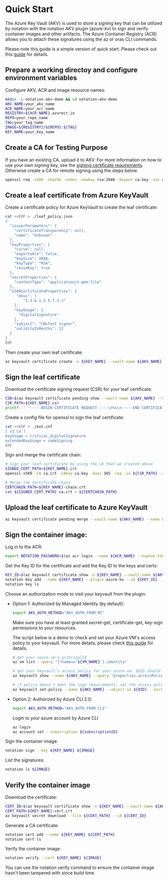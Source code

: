# Quick Start

The Azure Key Vault (AKV) is used to store a signing key that can be utilized by notation with the notation AKV plugin (azure-kv) to sign and verify container images and other artifacts. The Azure Container Registry (ACR) allows you to attach these signatures using the az or oras CLI commands.

Please note this guide is a simple version of quick start. Please check out this [guide](https://docs.microsoft.com/en-us/azure/container-registry/container-registry-tutorial-sign-build-push#verify-the-container-image) for details.  

## Prepare a working directoy and configure environment variables

Configure AKV, ACR and image resource names:

```bash
mkdir -p notation-akv-demo && cd notation-akv-demo
AKV_NAME=your_akv_name
ACR_NAME=your_acr_name
REGISTRY=${ACR_NAME}.azurecr.io
REPO=your_repo_name
TAG=your_tag_name
IMAGE=${REGISTRY}/${REPO}:${TAG}
KEY_NAME=your_key_name
```

## Create a CA for Testing Purpose

If you have an existing CA, upload it to AKV. For more information on how to use your own signing key, see the [signing certificate requirements](https://github.com/notaryproject/notaryproject/blob/main/signature-specification.md#certificate-requirements). Otherwise create a CA for remote signing using the steps below.

```bash
openssl req -x509 -sha256 -nodes -newkey rsa:2048 -keyout ca.key -out ca.crt -days 365 -subj "/CN=Test CA" -addext "keyUsage=critical,keyCertSign"
```

## Create a leaf certificate from Azure KeyVault

Create a certificate policy for Azure KeyVault to create the leaf certificate:

```bash
cat <<EOF > ./leaf_policy.json
{
  "issuerParameters": {
    "certificateTransparency": null,
    "name": "Unknown"
  },
  "keyProperties": {
    "curve": null,
    "exportable": false,
    "keySize": 2048,
    "keyType": "RSA",
    "reuseKey": true
  },
  "secretProperties": {
    "contentType": "application/x-pem-file"
  },
  "x509CertificateProperties": {
     "ekus": [
        "1.3.6.1.5.5.7.3.3"
    ],
    "keyUsage": [
      "digitalSignature"
    ],
    "subject": "CN=Test Signer",
    "validityInMonths": 12
  }
}
EOF
```

Then create your own leaf certificate:

```bash
az keyvault certificate create -n ${KEY_NAME} --vault-name ${AKV_NAME} -p @leaf_policy.json
```

## Sign the leaf certificate

Download the certificate signing request (CSR) for your leaf certificate:

```bash
CSR=$(az keyvault certificate pending show --vault-name ${AKV_NAME} --name ${KEY_NAME} --query 'csr' -o tsv)
CSR_PATH=${KEY_NAME}.csr
printf -- "-----BEGIN CERTIFICATE REQUEST-----\n%s\n-----END CERTIFICATE REQUEST-----\n" $CSR > ${CSR_PATH}
```

Create a config file for openssl to sign the leaf certificate:

```bash
cat <<EOF > ./ext.cnf
[ v3_ca ]
keyUsage = critical,digitalSignature
extendedKeyUsage = codeSigning
EOF
```

Sign and merge the certificate chain:

```bash
# Sign your leaf certificate by using the CA that we created above
SIGNED_CERT_PATH=${KEY_NAME}.crt
openssl x509 -CA ca.crt -CAkey ca.key -days 365 -req -in ${CSR_PATH} -set_serial 02 -out ${SIGNED_CERT_PATH} -extensions v3_ca -extfile ./ext.cnf

# Merge the certificate chain
CERTCHAIN_PATH=${KEY_NAME}-chain.crt
cat ${SIGNED_CERT_PATH} ca.crt > ${CERTCHAIN_PATH}
```

## Upload the leaf certificate to Azure KeyVault
```bash
az keyvault certificate pending merge --vault-name ${AKV_NAME} --name ${KEY_NAME} --file ${CERTCHAIN_PATH}
```

## Sign the container image:

Log in to the ACR:

```bash
export NOTATION_PASSWORD=$(az acr login --name ${ACR_NAME} --expose-token --output tsv --query accessToken)
```

Get the Key ID for the certificate and add the Key ID to the keys and certs:

```bash
KEY_ID=$(az keyvault certificate show -n ${KEY_NAME} --vault-name ${AKV_NAME} --query 'kid' -o tsv)
notation key add --name ${KEY_NAME} --plugin azure-kv --id ${KEY_ID}
notation key ls
```

Choose an authorization mode to visit your keyvault from the plugin:

- Option 1: Authorized by Managed Identity (by default):
    ```bash
    export AKV_AUTH_METHOD="AKV_AUTH_FROM_MI"
    ```

    Make sure you have at least granted secret-get, certificate-get, key-sign permissions to your resources.

    The script below is a demo to check and set your Azure VM's access policy to your keyvault. For more details, please check [this guide](https://docs.microsoft.com/en-us/azure/key-vault/general/assign-access-policy?tabs=azure-portal) for details.
    
    ```bash
    # get your azure vm's principalId
    az vm list --query "[?name=='${VM_NAME}'].identity"

    # get your keyvault's access policy for your azure vm. $OID should be the principalId which we get from the above command
    az keyvault show --name ${AKV_NAME} --query "properties.accessPolicies[].{objectId:objectId,permissions:permissions}[?contains(objectId,'${OID}')]"

    # if policy doesn't meet the sign requirements, set the access policy.
    az keyvault set-policy --name ${AKV_NAME} --object-id ${OID} --secret-permissions get --key-permissions sign --certificate-permissions get
    ```
    
- Option 2: Authorized by Azure CLI 2.0:

    ```bash
    export AKV_AUTH_METHOD="AKV_AUTH_FROM_CLI"
    ```
    Login to your azure account by Azure CLI
    ```bash
    az login
    az account set --subscription ${subscriptionID}
    ```

Sign the container image:

```bash
notation sign --key ${KEY_NAME} ${IMAGE}
```

List the signatures:

```bash
notation ls ${IMAGE}
```

## Verify the container image

Download the certificate:

```bash
CERT_ID=$(az keyvault certificate show -n ${KEY_NAME} --vault-name ${AKV_NAME} --query 'sid' -o tsv)
CERT_PATH=${KEY_NAME}-cert.crt
az keyvault secret download --file ${CERT_PATH} --id ${CERT_ID}
```

Generate a CA certificate:

```bash
notation cert add --name ${KEY_NAME} ${CERT_PATH}
notation cert ls
```

Verify the container image:

```bash
notation verify --cert ${KEY_NAME} ${IMAGE}
```

You can use the notation verify command to ensure the container image hasn't been tampered with since build time.
